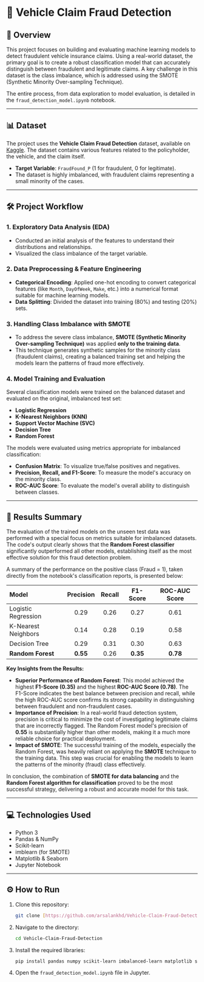 # 🚗 Vehicle Claim Fraud Detection

## 📝 Overview

This project focuses on building and evaluating machine learning models to detect fraudulent vehicle insurance claims. Using a real-world dataset, the primary goal is to create a robust classification model that can accurately distinguish between fraudulent and legitimate claims. A key challenge in this dataset is the class imbalance, which is addressed using the SMOTE (Synthetic Minority Over-sampling Technique).

The entire process, from data exploration to model evaluation, is detailed in the `fraud_detection_model.ipynb` notebook.

---

## 📊 Dataset

The project uses the **Vehicle Claim Fraud Detection** dataset, available on [Kaggle](https://www.kaggle.com/datasets/shivamb/vehicle-claim-fraud-detection). The dataset contains various features related to the policyholder, the vehicle, and the claim itself.

- **Target Variable**: `FraudFound_P` (1 for fraudulent, 0 for legitimate).
- The dataset is highly imbalanced, with fraudulent claims representing a small minority of the cases.

---

## 🛠️ Project Workflow

### 1. **Exploratory Data Analysis (EDA)**
- Conducted an initial analysis of the features to understand their distributions and relationships.
- Visualized the class imbalance of the target variable.

### 2. **Data Preprocessing & Feature Engineering**
- **Categorical Encoding**: Applied one-hot encoding to convert categorical features (like `Month`, `DayOfWeek`, `Make`, etc.) into a numerical format suitable for machine learning models.
- **Data Splitting**: Divided the dataset into training (80%) and testing (20%) sets.

### 3. **Handling Class Imbalance with SMOTE**
- To address the severe class imbalance, **SMOTE (Synthetic Minority Over-sampling Technique)** was applied **only to the training data**.
- This technique generates synthetic samples for the minority class (fraudulent claims), creating a balanced training set and helping the models learn the patterns of fraud more effectively.

### 4. **Model Training and Evaluation**
Several classification models were trained on the balanced dataset and evaluated on the original, imbalanced test set:
- **Logistic Regression**
- **K-Nearest Neighbors (KNN)**
- **Support Vector Machine (SVC)**
- **Decision Tree**
- **Random Forest**

The models were evaluated using metrics appropriate for imbalanced classification:
- **Confusion Matrix**: To visualize true/false positives and negatives.
- **Precision, Recall, and F1-Score**: To measure the model's accuracy on the minority class.
- **ROC-AUC Score**: To evaluate the model's overall ability to distinguish between classes.

---

## 🚀 Results Summary

The evaluation of the trained models on the unseen test data was performed with a special focus on metrics suitable for imbalanced datasets. The code's output clearly shows that the **Random Forest classifier** significantly outperformed all other models, establishing itself as the most effective solution for this fraud detection problem.

A summary of the performance on the positive class (Fraud = 1), taken directly from the notebook's classification reports, is presented below:

| Model | Precision | Recall | F1-Score | ROC-AUC Score |
| :--- | :---: | :---: | :---: | :---: |
| Logistic Regression | 0.29 | 0.26 | 0.27 | 0.61 |
| K-Nearest Neighbors | 0.14 | 0.28 | 0.19 | 0.58 |
| Decision Tree | 0.29 | 0.31 | 0.30 | 0.63 |
| **Random Forest** | **0.55** | 0.26 | **0.35** | **0.78** |

**Key Insights from the Results:**

- **Superior Performance of Random Forest**: This model achieved the highest **F1-Score (0.35)** and the highest **ROC-AUC Score (0.78)**. The F1-Score indicates the best balance between precision and recall, while the high ROC-AUC score confirms its strong capability in distinguishing between fraudulent and non-fraudulent cases.
- **Importance of Precision**: In a real-world fraud detection system, precision is critical to minimize the cost of investigating legitimate claims that are incorrectly flagged. The Random Forest model's precision of **0.55** is substantially higher than other models, making it a much more reliable choice for practical deployment.
- **Impact of SMOTE**: The successful training of the models, especially the Random Forest, was heavily reliant on applying the **SMOTE** technique to the training data. This step was crucial for enabling the models to learn the patterns of the minority (fraud) class effectively.

In conclusion, the combination of **SMOTE for data balancing** and the **Random Forest algorithm for classification** proved to be the most successful strategy, delivering a robust and accurate model for this task.

---

## 💻 Technologies Used

- Python 3
- Pandas & NumPy
- Scikit-learn
- imblearn (for SMOTE)
- Matplotlib & Seaborn
- Jupyter Notebook

---

## ⚙️ How to Run

1.  Clone this repository:
    ```bash
    git clone [https://github.com/arsalankhd/Vehicle-Claim-Fraud-Detection.git](https://github.com/arsalankhd/Vehicle-Claim-Fraud-Detection.git)
    ```
2.  Navigate to the directory:
    ```bash
    cd Vehicle-Claim-Fraud-Detection
    ```
3.  Install the required libraries:
    ```bash
    pip install pandas numpy scikit-learn imbalanced-learn matplotlib seaborn jupyterlab
    ```
4.  Open the `fraud_detection_model.ipynb` file in Jupyter.
